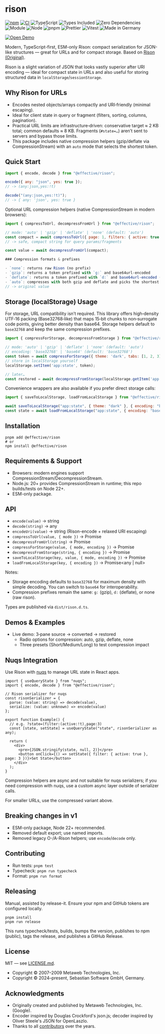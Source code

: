 # rison

<p>
  <a href="https://www.npmjs.com/package/@effective/rison"><img alt="npm" src="https://img.shields.io/npm/v/%40effective%2Frison?logo=npm&color=cb3837"></a>
  <a href="https://github.com/sebastian-software/effective-rison/actions/workflows/ci.yml"><img alt="CI" src="https://github.com/sebastian-software/effective-rison/actions/workflows/ci.yml/badge.svg"></a>
  <img alt="TypeScript" src="https://img.shields.io/badge/TypeScript-Ready-3178c6?logo=typescript">
  <img alt="Types Included" src="https://img.shields.io/badge/Types-Included-3178c6?logo=typescript">
  <img alt="Zero Dependencies" src="https://img.shields.io/badge/Dependencies-None-2ea44f">
  <img alt="Module" src="https://img.shields.io/badge/ESM-Only-000">
  <img alt="Node" src="https://img.shields.io/badge/node-22%2B-339933?logo=node.js">
  <img alt="pnpm" src="https://img.shields.io/badge/pnpm-10+-F69220?logo=pnpm">
  <img alt="Prettier" src="https://img.shields.io/badge/Code%20Style-Prettier-ff69b4?logo=prettier">
  <img alt="Vitest" src="https://img.shields.io/badge/Tests-Vitest-6E9F18">
  <img alt="Made in Germany" src="https://img.shields.io/badge/Made%20in-Germany-black">
</p>

<p>
  <a href="https://sebastian-software.github.io/effective-rison/" target="_blank" rel="noopener">
    <img alt="Open Demo" src="https://img.shields.io/badge/Demo-Open%20Live-2ea44f?style=for-the-badge">
  </a>
</p>

Modern, TypeScript-first, ESM-only Rison: compact serialization for JSON-like structures — great for URLs and for compact storage. Based on [Rison (Original)](https://github.com/Nanonid/rison).

Rison is a slight variation of JSON that looks vastly superior after URI encoding — ideal for
compact state in URLs and also useful for storing structured data in `localStorage`/`sessionStorage`.

## Why Rison for URLs

- Encodes nested objects/arrays compactly and URI‑friendly (minimal escaping).
- Ideal for client state in query or fragment (filters, sorting, columns, pagination).
- Practical URL limits are infrastructure‑driven: conservative target ≈ 2 KB total; common defaults ≈ 8 KB. Fragments (`#state=…`) aren’t sent to servers and bypass those limits.
- This package includes native compression helpers (gzip/deflate via CompressionStream) with an `auto` mode that selects the shortest token.

## Quick Start

```js
import { encode, decode } from "@effective/rison";

encode({ any: "json", yes: true });
// -> (any:json,yes:!t)

decode("(any:json,yes:!t)");
// -> { any: 'json', yes: true }
```

Optional URL compression helpers (native CompressionStream in modern browsers):

```js
import { compressToUrl, decompressFromUrl } from "@effective/rison";

// mode: 'auto' | 'gzip' | 'deflate' | 'none' (default: 'auto')
const compact = await compressToUrl({ page: 1, filters: { active: true } }, { mode: 'auto' });
// -> safe, compact string for query params/fragments

const value = await decompressFromUrl(compact);

### Compression formats & prefixes

- `none`: returns raw Rison (no prefix)
- `gzip`: returns a token prefixed with `g:` and base64url‑encoded
- `deflate`: returns a token prefixed with `d:` and base64url‑encoded (uses deflate‑raw)
- `auto`: compresses with both gzip and deflate and picks the shortest among raw/gzip/deflate
// -> original value
```

## Storage (localStorage) Usage

For storage, URL compatibility isn’t required. This library offers high‑density UTF‑16 packing (Base32768‑like) that maps 15‑bit chunks to non‑surrogate code points, giving better density than base64. Storage helpers default to `base32768` and keep the same compression prefixes.

```js
import { compressForStorage, decompressFromStorage } from "@effective/rison";

// mode: 'auto' | 'gzip' | 'deflate' | 'none' (default: 'auto')
// encoding: 'base32768' | 'base64' (default: 'base32768')
const token = await compressForStorage({ theme: 'dark', tabs: [1, 2, 3] }, { encoding: 'base32768' });
// store in localStorage yourself
localStorage.setItem('app:state', token);

// later…
const restored = await decompressFromStorage(localStorage.getItem('app:state')!, { encoding: 'base32768' });
```

Convenience wrappers are also available if you prefer direct storage calls:

```js
import { saveToLocalStorage, loadFromLocalStorage } from "@effective/rison";

await saveToLocalStorage("app:state", { theme: "dark" }, { encoding: "base32768" });
const state = await loadFromLocalStorage("app:state", { encoding: "base32768" });
```

## Installation

```
pnpm add @effective/rison
# or
npm install @effective/rison
```

## Requirements & Support

- Browsers: modern engines support CompressionStream/DecompressionStream.
- Node.js: 20+ provides CompressionStream in runtime; this repo builds/tests on Node 22+.
- ESM-only package.

## API

- `encode(value)` → string
- `decode(string)` → any
- `encodeUri(value)` → string (Rison-encode + relaxed URI escaping)
- `compressToUrl(value, { mode })` → Promise<string>
- `decompressFromUrl(string)` → Promise<any>
- `compressForStorage(value, { mode, encoding })` → Promise<string>
- `decompressFromStorage(string, { encoding })` → Promise<any>
- `saveToLocalStorage(key, value, { mode, encoding })` → Promise<void>
- `loadFromLocalStorage(key, { encoding })` → Promise<any | null>

Notes:

- Storage encoding defaults to `base32768` for maximum density with simple decoding. You can switch to `base64` for interoperability.
- Compression prefixes remain the same: `g:` (gzip), `d:` (deflate), or none (raw rison).

Types are published via `dist/rison.d.ts`.

## Demos & Examples

- Live demo: 3‑pane source → converted → restored
  - Radio options for compression: auto, gzip, deflate, none
  - Three presets (Short/Medium/Long) to test compression impact

## Nuqs Integration

Use Rison with [nuqs](https://github.com/47ng/nuqs) to manage URL state in React apps.

```tsx
import { useQueryState } from "nuqs";
import { encode, decode } from "@effective/rison";

// Rison serializer for nuqs
const risonSerializer = {
  parse: (value: string) => decode(value),
  serialize: (value: unknown) => encode(value)
};

export function Example() {
  // e.g. ?state=(filter:(active:!t),page:3)
  const [state, setState] = useQueryState("state", risonSerializer as any);

  return (
    <div>
      <pre>{JSON.stringify(state, null, 2)}</pre>
      <button onClick={() => setState({ filter: { active: true }, page: 3 })}>Set State</button>
    </div>
  );
}
```

Compression helpers are async and not suitable for nuqs serializers; if you need compression with nuqs, use a custom async layer outside of serializer calls.

For smaller URLs, use the compressed variant above.

## Breaking changes in v1

- ESM-only package, Node 22+ recommended.
- Removed default export; use named imports.
- Removed legacy O-/A-Rison helpers; use `encode`/`decode` only.

## Contributing

- Run tests: `pnpm test`
- Typecheck: `pnpm run typecheck`
- Format: `pnpm run format`

## Releasing

Manual, assisted by release-it. Ensure your npm and GitHub tokens are configured locally.

```
pnpm install
pnpm run release
```

This runs typecheck/tests, builds, bumps the version, publishes to npm (public), tags the release,
and publishes a GitHub Release.

## License

MIT — see [LICENSE.md](./LICENSE.md).

- Copyright © 2007–2009 Metaweb Technologies, Inc.
- Copyright © 2024–present, Sebastian Software GmbH, Germany.

## Acknowledgments

- Originally created and published by Metaweb Technologies, Inc. (Google).
- Encoder inspired by Douglas Crockford's json.js; decoder inspired by Oliver Steele's JSON for OpenLaszlo.
- Thanks to all [contributors](https://github.com/sebastian-software/effective-rison/graphs/contributors) over the years.

